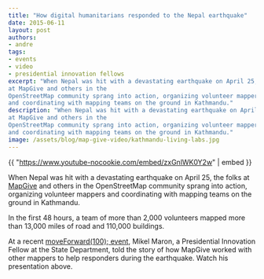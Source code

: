```yaml
---
title: "How digital humanitarians responded to the Nepal earthquake"
date: 2015-06-11
layout: post
authors:
- andre
tags:
- events
- video
- presidential innovation fellows
excerpt: "When Nepal was hit with a devastating earthquake on April 25, the folks
at MapGive and others in the
OpenStreetMap community sprang into action, organizing volunteer mappers
and coordinating with mapping teams on the ground in Kathmandu."
description: "When Nepal was hit with a devastating earthquake on April 25, the folks
at MapGive and others in the
OpenStreetMap community sprang into action, organizing volunteer mappers
and coordinating with mapping teams on the ground in Kathmandu."
image: /assets/blog/map-give-video/kathmandu-living-labs.jpg
---
```


{{ "https://www.youtube-nocookie.com/embed/zxGnlWK0Y2w" | embed }}

When Nepal was hit with a devastating earthquake on April 25, the folks
at [MapGive](http://mapgive.state.gov/) and others in the
OpenStreetMap community sprang into action, organizing volunteer mappers
and coordinating with mapping teams on the ground in Kathmandu.

In the first 48 hours, a team of more than 2,000 volunteers mapped more than
13,000 miles of road and 110,000 buildings.

At a recent [moveForward(100); event](https://18f.gsa.gov/2015/05/11/moveforward/), Mikel Maron, a
Presidential Innovation Fellow at the State Department, told the story
of how MapGive worked with other mappers to help responders during the
earthquake. Watch his presentation above.
